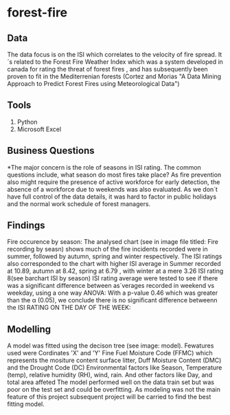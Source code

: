 # forest-fire

## Data
The data focus is on the ISI which correlates to the velocity of fire spread. It´s related to the Forest Fire Weather Index which was a system developed in canada for rating the threat of forest fires , and has subsequently been proven to fit in the Mediterrenian forests (Cortez and Morias "A Data Mining Approach to Predict Forest Fires using Meteorological Data")

## Tools
1. Python <br>
2. Microsoft Excel <br>

## Business Questions
*The major concern is the role of seasons in ISI rating. 
The common questions include, what season do most fires take place?
As fire prevention also might require the presence of active workforce for early detection, the absence of a workforce due to weekends was also evaluated. As we don´t have full control of the data details, it was hard to factor in public holidays and the normal work schedule of forest managers.

## Findings
Fire occurence by season: The analysed chart (see in image file titled: Fire recording by seasn) shows much of the fire incidents recorded were in summer, followed by autumn, spring and winter respectively.
The ISI ratings also corresponded to the chart with higher ISI average in Summer recorded at 10.89, autumn at 8.42, spring at 6.79 , with winter at a mere 3.26 ISI rating 8(see barchart ISI by season)
ISI rating average were tested to see if there was a significant difference between as´verages recorded in weekend vs weekday, using a one way ANOVA: With a p-value 0.46 which was greater than the α (0.05), we conclude there is no significant difference betweenn the ISI RATING ON THE DAY OF THE WEEK:

## Modelling
A model was fitted using the decison tree (see image: model). Fewatures used were 
Cordinates 'X' and 'Y' 
Fine Fuel Moisture Code (FFMC) which represents the mositure content surface litter,
Duff Moisture Content (DMC) and the Drought Code (DC)
Environmental factors like Season, Temperature (temp), relative humidity (RH), wind, rain. And other factors like Day, and total area affeted 
The model performed well on the data train set but was poor on the test set and could be overfitting.
As modeling was not the main feature of this project subsequent project will be carried to find the best fitting model.
